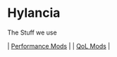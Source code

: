 # Hylancia
The Stuff we use

| [Performance Mods](/Performance/hylancia.md) |
| [QoL Mods](/Client/hylancia.md) |

